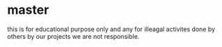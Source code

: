 # master
this is for educational purpose only and any for illeagal activites done by others by our projects we are not responsible.
